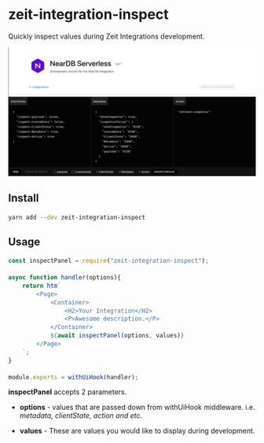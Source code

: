# zeit-integration-inspect

Quickly inspect values during Zeit Integrations development.

![Screenshot](./screenshot.png)

## Install

```bash
yarn add --dev zeit-integration-inspect
```

## Usage

```javascript
const inspectPanel = require("zeit-integration-inspect");

async function handler(options){
    return htm`
        <Page>
            <Container>
                <H2>Your Integration</H2>
                <P>Awesome description.</P>
            </Container>
            ${await inspectPanel(options, values)}
        </Page>
    `;
}

module.exports = withUiHook(handler);
```

**inspectPanel** accepts 2 parameters.

- **options** - values that are passed down from withUiHook middleware. i.e. *metadata, clientState, action and etc*.

- **values** - These are values you would like to display during development.
